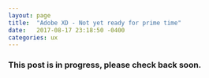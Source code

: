 ```yaml
---
layout: page
title:  "Adobe XD - Not yet ready for prime time"
date:   2017-08-17 23:18:50 -0400
categories: ux
---
```



<h3>This post is in progress, please check back soon.</h3>